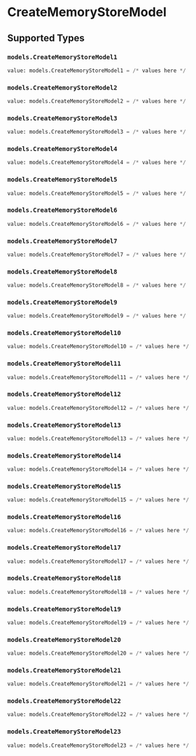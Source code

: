 # CreateMemoryStoreModel


## Supported Types

### `models.CreateMemoryStoreModel1`

```python
value: models.CreateMemoryStoreModel1 = /* values here */
```

### `models.CreateMemoryStoreModel2`

```python
value: models.CreateMemoryStoreModel2 = /* values here */
```

### `models.CreateMemoryStoreModel3`

```python
value: models.CreateMemoryStoreModel3 = /* values here */
```

### `models.CreateMemoryStoreModel4`

```python
value: models.CreateMemoryStoreModel4 = /* values here */
```

### `models.CreateMemoryStoreModel5`

```python
value: models.CreateMemoryStoreModel5 = /* values here */
```

### `models.CreateMemoryStoreModel6`

```python
value: models.CreateMemoryStoreModel6 = /* values here */
```

### `models.CreateMemoryStoreModel7`

```python
value: models.CreateMemoryStoreModel7 = /* values here */
```

### `models.CreateMemoryStoreModel8`

```python
value: models.CreateMemoryStoreModel8 = /* values here */
```

### `models.CreateMemoryStoreModel9`

```python
value: models.CreateMemoryStoreModel9 = /* values here */
```

### `models.CreateMemoryStoreModel10`

```python
value: models.CreateMemoryStoreModel10 = /* values here */
```

### `models.CreateMemoryStoreModel11`

```python
value: models.CreateMemoryStoreModel11 = /* values here */
```

### `models.CreateMemoryStoreModel12`

```python
value: models.CreateMemoryStoreModel12 = /* values here */
```

### `models.CreateMemoryStoreModel13`

```python
value: models.CreateMemoryStoreModel13 = /* values here */
```

### `models.CreateMemoryStoreModel14`

```python
value: models.CreateMemoryStoreModel14 = /* values here */
```

### `models.CreateMemoryStoreModel15`

```python
value: models.CreateMemoryStoreModel15 = /* values here */
```

### `models.CreateMemoryStoreModel16`

```python
value: models.CreateMemoryStoreModel16 = /* values here */
```

### `models.CreateMemoryStoreModel17`

```python
value: models.CreateMemoryStoreModel17 = /* values here */
```

### `models.CreateMemoryStoreModel18`

```python
value: models.CreateMemoryStoreModel18 = /* values here */
```

### `models.CreateMemoryStoreModel19`

```python
value: models.CreateMemoryStoreModel19 = /* values here */
```

### `models.CreateMemoryStoreModel20`

```python
value: models.CreateMemoryStoreModel20 = /* values here */
```

### `models.CreateMemoryStoreModel21`

```python
value: models.CreateMemoryStoreModel21 = /* values here */
```

### `models.CreateMemoryStoreModel22`

```python
value: models.CreateMemoryStoreModel22 = /* values here */
```

### `models.CreateMemoryStoreModel23`

```python
value: models.CreateMemoryStoreModel23 = /* values here */
```

